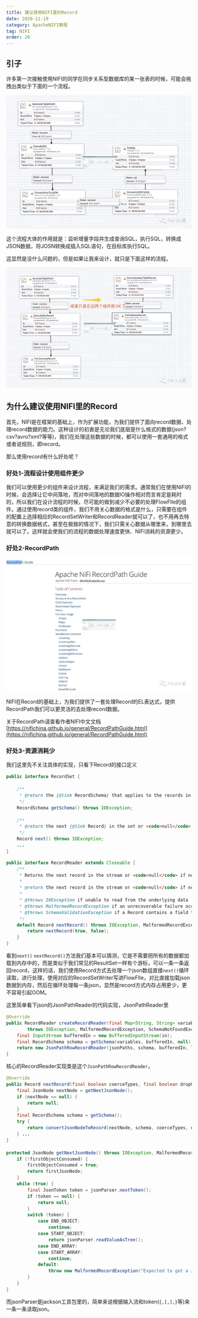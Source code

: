 ```yaml
---
title: 建议使用NIFI里的Record
date: 2020-11-19
category: ApacheNIFI教程
tag: NIFI
order: 20
---
```


## 引子

许多第一次接触使用NIFI的同学在同步关系型数据库的某一张表的时候，可能会拖拽出类似于下面的一个流程。

![](./img/020/1.png)

这个流程大体的作用就是：监听增量字段并生成查询SQL，执行SQL，转换成JSON数据，将JOSN转换成插入SQL语句，在目标库执行SQL。
<!-- more -->
这显然是没什么问题的，但是如果让我来设计，就只是下面这样的流程。

![](./img/020/2.png)

## 为什么建议使用NIFI里的Record

首先，NIFI是在框架的基础上，作为扩展功能，为我们提供了面向record数据、处理record数据的能力。这种设计的初衷是无论我们底层是什么格式的数据(json?csv?avro?xml?等等)，我们在处理这些数据的时候，都可以使用一套通用的格式或者说规则，即record。

那么使用record有什么好处呢？

### 好处1-流程设计使用组件更少

我们可以使用更少的组件来设计流程，来满足我们的需求。通常我们在使用NIFI的时候，会选择让它中间落地，而对中间落地的数据IO操作相对而言肯定是耗时的，所以我们在设计流程的时候，尽可能的做到减少不必要的处理FlowFIle的组件。通过使用record类的组件，我们不用关心数据的格式是什么，只需要在组件的配置上选择相应的RecordSetWriter和RecordReader就可以了，也不用再去特意的转换数据格式，甚至在极致的情况下，我们只需关心数据从哪里来，到哪里去就可以了。这样就会使我们的流程的数据处理速度更快、NIFI消耗的资源更少。

### 好处2-RecordPath

![](./img/020/3.png)

NIFI在Record的基础上，为我们提供了一套处理Record的EL表达式，提供RecordPath我们可以更灵活的去处理record数据。

关于RecordPath请查看作者NIFI中文文档[https://nifichina.github.io/general/RecordPathGuide.html](https://nifichina.github.io/general/RecordPathGuide.html)

### 好处3-资源消耗少

我们这里先不关注具体的实现，只看下Record的接口定义
```java
public interface RecordSet {

    /**
     * @return the {@link RecordSchema} that applies to the records in this RecordSet
     */
    RecordSchema getSchema() throws IOException;

    /**
     * @return the next {@link Record} in the set or <code>null</code> if there are no more records
     */
    Record next() throws IOException;
    ...
}
```
```java
public interface RecordReader extends Closeable {
    /**
     * Returns the next record in the stream or <code>null</code> if no more records are available. Types will be coerced and any unknown fields will be dropped.
     *
     * @return the next record in the stream or <code>null</code> if no more records are available.
     *
     * @throws IOException if unable to read from the underlying data
     * @throws MalformedRecordException if an unrecoverable failure occurs when trying to parse a record
     * @throws SchemaValidationException if a Record contains a field that violates the schema and cannot be coerced into the appropriate field type.
     */
    default Record nextRecord() throws IOException, MalformedRecordException {
        return nextRecord(true, false);
    }
}
```
看到`next()` `nextRecord()`方法我们基本可以猜测，它是不需要把所有的数据都加载到内存中的，而是类似于我们常见的ResultSet一样有个游标，可以一条一条返回record，这样的话，我们使用Record方式去处理一个json数组直接`next()`循环读取，进行处理，使用对应的RecordSetWriter写进FlowFIle，对比直接加载json数据到内存，然后在循环处理每一条json，显然是record方式内存占用更少，更不容易引起OOM。

这里简单看下json的JsonPathReader的代码实现，JsonPathReader里
```java
@Override
public RecordReader createRecordReader(final Map<String, String> variables, final InputStream in, final long inputLength, final ComponentLog logger)
        throws IOException, MalformedRecordException, SchemaNotFoundException {
    final InputStream bufferedIn = new BufferedInputStream(in);
    final RecordSchema schema = getSchema(variables, bufferedIn, null);
    return new JsonPathRowRecordReader(jsonPaths, schema, bufferedIn, logger, dateFormat, timeFormat, timestampFormat);
}
```
核心的RecordReader实现类是这个`JsonPathRowRecordReader`，
```java
@Override
public Record nextRecord(final boolean coerceTypes, final boolean dropUnknownFields) throws IOException, MalformedRecordException {
    final JsonNode nextNode = getNextJsonNode();
    if (nextNode == null) {
        return null;
    }
    final RecordSchema schema = getSchema();
    try {
        return convertJsonNodeToRecord(nextNode, schema, coerceTypes, dropUnknownFields);
    } ...
}

protected JsonNode getNextJsonNode() throws IOException, MalformedRecordException {
    if (!firstObjectConsumed) {
        firstObjectConsumed = true;
        return firstJsonNode;
    }
    while (true) {
        final JsonToken token = jsonParser.nextToken();
        if (token == null) {
            return null;
        }
        switch (token) {
            case END_OBJECT:
                continue;
            case START_OBJECT:
                return jsonParser.readValueAsTree();
            case END_ARRAY:
            case START_ARRAY:
                continue;
            default:
                throw new MalformedRecordException("Expected to get a JSON Object but got a token of type " + token.name());
        }
    }
}
```
而jsonParser是jackson工具包里的，简单来说根据输入流和token(`{,[,],}`等)来一条一条读取json。





